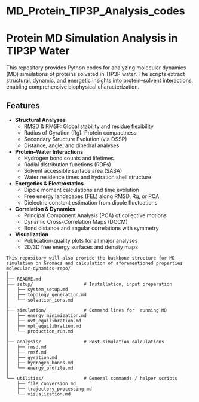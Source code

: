 # MD_Protein_TIP3P_Analysis_codes
# Protein MD Simulation Analysis in TIP3P Water

This repository provides Python codes for analyzing molecular dynamics (MD) simulations of proteins solvated in TIP3P water. The scripts extract structural, dynamic, and energetic insights into protein–solvent interactions, enabling comprehensive biophysical characterization.

## Features
- **Structural Analyses**
  - RMSD & RMSF: Global stability and residue flexibility
  - Radius of Gyration (Rg): Protein compactness
  - Secondary Structure Evolution (via DSSP)
  - Distance, angle, and dihedral analyses
- **Protein–Water Interactions**
  - Hydrogen bond counts and lifetimes
  - Radial distribution functions (RDFs)
  - Solvent accessible surface area (SASA)
  - Water residence times and hydration shell structure
- **Energetics & Electrostatics**
  - Dipole moment calculations and time evolution
  - Free energy landscapes (FEL) along RMSD, Rg, or PCA
  - Dielectric constant estimation from dipole fluctuations
- **Correlation & Dynamics**
  - Principal Component Analysis (PCA) of collective motions
  - Dynamic Cross-Correlation Maps (DCCM)
  - Bond distance and angular correlations with symmetry
- **Visualization**
  - Publication-quality plots for all major analyses
  - 2D/3D free energy surfaces and density maps
```
This repository will also provide the backbone structure for MD simulation on Gromacs and calculation of aforementioned properties
molecular-dynamics-repo/
│
├── README.md                
├── setup/                   # Installation, input preparation
│   ├── system_setup.md
│   ├── topology_generation.md
│   └── solvation_ions.md
│
├── simulation/              # Command lines for  running MD
│   ├── energy_minimization.md
│   ├── nvt_equilibration.md
│   ├── npt_equilibration.md
│   └── production_run.md
│
├── analysis/                # Post-simulation calculations
│   ├── rmsd.md
│   ├── rmsf.md
│   ├── gyration.md
│   ├── hydrogen_bonds.md
│   └── energy_profile.md
│
└── utilities/               # General commands / helper scripts
    ├── file_conversion.md
    ├── trajectory_processing.md
    └── visualization.md

```
